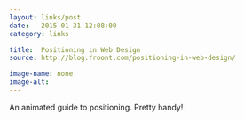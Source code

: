```yaml
---
layout: links/post
date:   2015-01-31 12:08:00
category: links

title:  Positioning in Web Design
source: http://blog.froont.com/positioning-in-web-design/

image-name: none 
image-alt:
---
```


An animated guide to positioning. Pretty handy!
